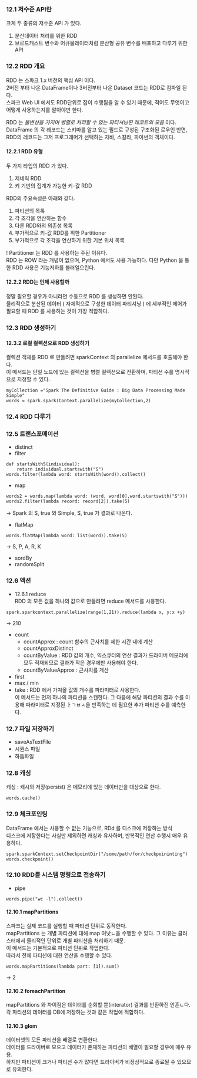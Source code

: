 ### 12.1 저수준 API란   
크게 두 종류의 저수준 API 가 있다.  
1. 분산데이터 처리를 위한 RDD  
2. 브로드캐스트 변수와 어큐물레이터처럼 분산형 공유 변수를 배포하고 다루기 위한 API  
  
### 12.2 RDD 개요   
RDD 는 스파크 1.x 버전의 핵심 API 이다.   
2버전 부터 나온 DataFrame이나 3버전부터 나온 Dataset 코드는 RDD로 컴파일 된다.  
스파크 Web UI 에서도 RDD단위로 잡이 수행됨을 알 수 있기 때문에, 적어도 무엇이고 어떻게 사용하는지를 알아야만 한다.  
  
RDD 는 *불변성을 가지며 병렬로 처리할 수 있는 파티셔닝된 레코트의 모음* 이다.  
DataFrame 의 각 레코드는 스키마를 알고 있는 필드로 구성된 구조화된 로우인 반면, RDD의 레코드는 그저 프로그래머가 선택하는 자바, 스칼라, 파이썬의 객체이다.  
  
#### 12.2.1 RDD 유형  
두 가지 타입의 RDD 가 있다.  
1. 제네릭 RDD  
2. 키 기반의 집계가 가능한 키-값 RDD  
  
RDD의 주요속성은 아래와 같다.  
1. 파티션의 목록  
2. 각 조각을 연산하는 함수  
3. 다른 RDD와의 의존성 목록  
4. 부가적으로 키-값 RDD를 위한 Partitioner  
5. 부가적으로 각 조각을 연산하기 위한 기본 위치 목록  
   
! Partitioner 는 RDD 를 사용하는 주된 이유다.  
RDD 는 ROW 라는 개념이 없으며, Python 에서도 사용 가능하다. 다만 Python 을 통한 RDD 사용은 기능저하를 불러일으킨다.  
  
#### 12.2.2 RDD는 언제 사용할까  
정말 필요할 경우가 아니라면 수동으로 RDD 를 생성하면 안된다.  
물리적으로 분산된 데이터 ( 자체적으로 구성한 데이터 파티셔닝 ) 에 세부적인 제어가 필요할 때 RDD 를 사용하는 것이 가장 적합하다.  
  
### 12.3 RDD 생성하기   
  
#### 12.3.2 로컬 컬렉션으로 RDD 생성하기  
컬렉션 객체를 RDD 로 만들려면 sparkContext 의 parallelize 메서드를 호출해야 한다.  
이 메서드는 단일 노드에 있는 컬렉션을 병렬 컬렉션으로 전환하며, 파티션 수를 명시적으로 지정할 수 있다.  
  
```  
myCollection ="Spark The Definitive Guide : Big Data Processing Made Simple"  
words = spark.spark(Context.parallelize(myCollection,2)  
```  
  
### 12.4 RDD 다루기   
  
### 12.5 트랜스포메이션   
* distinct  
* filter  
```  
def startsWithS(individual):  
    return individual.startswith("S")  
words.filter(lambda word: startsWith(word)).collect()  
```  
* map  
```  
words2 = words.map(lambda word: (word, word[0],word.startswith("S")))  
words2.filter(lambda record: record[2]).take(5)  
```  
-> Spark 의 S, true 와 Simple, S, true 가 결과로 나온다.  
* flatMap  
```  
words.flatMap(lambda word: list(word)).take(5)  
```  
-> S, P, A, R, K  
* sordBy  
* randomSplit  
  
### 12.6 액션   
*  12.6.1 reduce  
RDD 의 모든 값을 하나의 값으로 만들려면 reduce 메서드를 사용한다.  
```  
spark.sparkcontext.parallelize(range(1,21)).reduce(lambda x, y:x +y)  
```  
-> 210  
* count  
	- countApprox : count 함수의 근사치를 제한 시간 내에 계산  
	- countApproxDistinct   
	- countByValue : RDD 값의 개수, 익스큐터의 연산 결과가 드라이버 메모리에 모두 적재되므로 결과가 작은 경우에만 사용해야 한다.  
	- countByValueApprox : 근사치를 계산  
* first  
* max / min  
* take : RDD 에서 가져올 값의 개수를 파라미터로 사용한다.  
이 메서드는 먼저 하나의 파티션을 스캔한다. 그 다음에 해당 파티션의 결과 수를 이용해 파라미터로 지정된 ㅏㄱㅂㅅ을 만족하는 데 필요한 추가 파티션 수를 예측한다.  
  
### 12.7 파일 저장하기   
* saveAsTextFile  
* 시퀀스 파일  
* 하둡파일  
  
### 12.8 캐싱   
캐싱 : 캐시와 저장(persist) 은 메모리에 있는 데이터만을 대상으로 한다.  
```  
words.cache()  
```  
  
### 12.9 체크포인팅   
DataFrame 에서는 사용할 수 없는 기능으로, RDd 를 디스크에 저장하는 방식  
디스크에 저장한다는 사실만 제외하면 캐싱과 유사하며, 반복적인 연산 수행시 매우 유용하다.  
```  
spark.sparkContext.setCheckpointDir("/some/path/for/checkpoininting")  
words.checkpoint()  
```  
  
### 12.10 RDD를 시스템 명령으로 전송하기   
* pipe  
```  
words.pipe("wc -l").collect()  
```  
  
#### 12.10.1 mapPartitions  
스파크는 실제 코드를 실행할 때 파티션 단위로 동작한다.  
mapPartitions 는 개별 파티션에 대해 map 여낫ㄴ을 수행할 수 있다. 그 이유는 클러스터에서 물리적인 단위로 개별 파티션을 처리하기 때문.  
이 메서드는 기본적으로 파티션 단위로 작업한다.  
따라서 전체 파티션에 대한 연산을 수행할 수 있다.  
```  
words.mapPartitions(lambda part: [1]).sum()  
```  
-> 2  
  
#### 12.10.2 foreachPartition  
mapPartitions 와 차이점은 데이터를 순회할 뿐(interator) 결과를 반환하진 안흔ㄴ다.  
각 파티션의 데이터를 DB에 저장하는 것과 같은 작업에 적합하다.  
  
#### 12.10.3 glom  
데이터셋의 모든 파티션을 배열로 변환한다.  
데이터를 드라이버로 모으고 데이터가 존재하는 파티션의 배열이 필요할 경우에 매우 유용.  
하지만 파티션이 크거나 파티션 수가 많다면 드라이버가 비정상적으로 종료될 수 있으므로 유의한다.  
